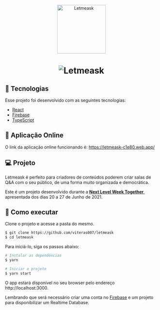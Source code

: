 <p align="center">
  <img alt="Letmeask" src="https://raw.githubusercontent.com/rocketseat-education/nlw-06-reactjs/3a34d644047e0ff7f4389edfb2d39ceda62fd8f7/.github/logo.svg" width="160px">
</p>
<h1 align="center">
    <img alt="Letmeask" src="https://raw.githubusercontent.com/rocketseat-education/nlw-06-reactjs/3a34d644047e0ff7f4389edfb2d39ceda62fd8f7/.github/cover.svg" />
</h1>


## 🧪 Tecnologias

Esse projeto foi desenvolvido com as seguintes tecnologias:

- [React](https://reactjs.org)
- [Firebase](https://firebase.google.com/)
- [TypeScript](https://www.typescriptlang.org/)

## 🎉 Aplicação Online
O link da aplicação online funcionando é: https://letmeask-c1e80.web.app/

## 💻 Projeto

Letmeask é perfeito para criadores de conteúdos poderem criar salas de Q&A com o seu público, de uma forma muito organizada e democrática. 

Este é um projeto desenvolvido durante a **[Next Level Week Together](https://nextlevelweek.com/)**, apresentada dos dias 20 a 27 de Junho de 2021.

## 🚀 Como executar

Clone o projeto e acesse a pasta do mesmo.

```bash
$ git clone https://github.com/viteras007/letmeask
$ cd letmeask
```

Para iniciá-lo, siga os passos abaixo:
```bash
# Instalar as dependências
$ yarn

# Iniciar o projeto
$ yarn start
```
O app estará disponível no seu browser pelo endereço http://localhost:3000.

Lembrando que será necessário criar uma conta no [Firebase](https://firebase.google.com/) e um projeto para disponibilizar um Realtime Database.
